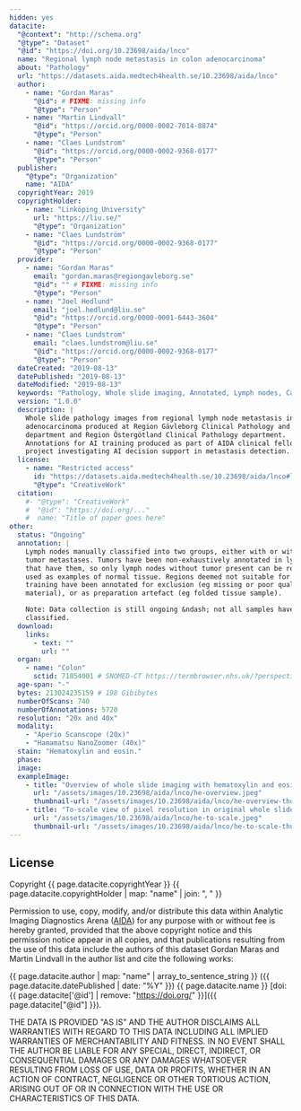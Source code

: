 ```yaml
---
hidden: yes
datacite:
  "@context": "http://schema.org"
  "@type": "Dataset"
  "@id": "https://doi.org/10.23698/aida/lnco"
  name: "Regional lymph node metastasis in colon adenocarcinoma"
  about: "Pathology"
  url: "https://datasets.aida.medtech4health.se/10.23698/aida/lnco"
  author:
    - name: "Gordan Maras"
      "@id": # FIXME: missing info
      "@type": "Person"
    - name: "Martin Lindvall"
      "@id": "https://orcid.org/0000-0002-7014-8874"
      "@type": "Person"
    - name: "Claes Lundstrom"
      "@id": "https://orcid.org/0000-0002-9368-0177"
      "@type": "Person"
  publisher:
    "@type": "Organization"
    name: "AIDA"
  copyrightYear: 2019
  copyrightHolder:
    - name: "Linköping University"
      url: "https://liu.se/"
      "@type": "Organization"
    - name: "Claes Lundström"
      "@id": "https://orcid.org/0000-0002-9368-0177"
      "@type": "Person"
  provider:
    - name: "Gordan Maras"
      email: "gordan.maras@regiongavleborg.se"
      "@id": "" # FIXME: missing info
      "@type": "Person"        
    - name: "Joel Hedlund"
      email: "joel.hedlund@liu.se"
      "@id": "https://orcid.org/0000-0001-6443-3604"
      "@type": "Person"
    - name: "Claes Lundstrom"
      email: "claes.lundstrom@liu.se"
      "@id": "https://orcid.org/0000-0002-9368-0177"
      "@type": "Person"
  dateCreated: "2019-08-13"
  datePublished: "2019-08-13"
  dateModified: "2019-08-13"
  keywords: "Pathology, Whole slide imaging, Annotated, Lymph nodes, Cancer, Colon, Adenocarcinoma"
  version: "1.0.0"
  description: |
    Whole slide pathology images from regional lymph node metastasis in colon
    adenocarcinoma produced at Region Gävleborg Clinical Pathology and Cytology
    department and Region Östergötland Clinical Pathology department.
    Annotations for AI training produced as part of AIDA clinical fellowship
    project investigating AI decision support in metastasis detection.
  license:
    - name: "Restricted access"
      id: "https://datasets.aida.medtech4health.se/10.23698/aida/lnco#license"
      "@type": "CreativeWork"
  citation:
    #- "@type": "CreativeWork"
    #  "@id": "https://doi.org/..."
    #  name: "Title of paper goes here"
other:
  status: "Ongoing"
  annotation: |
    Lymph nodes manually classified into two groups, either with or without
    tumor metastases. Tumors have been non-exhaustively annotated in lymph nodes
    that have them, so only lymph nodes without tumor present can be reliably
    used as examples of normal tissue. Regions deemed not suitable for AI
    training have been annotated for exclusion (eg missing or poor quality
    material), or as preparation artefact (eg folded tissue sample).

    Note: Data collection is still ongoing &ndash; not all samples have yet been
    classified.
  download:
    links:
      - text: ""
        url: ""
  organ:
    - name: "Colon"
      sctid: 71854001 # SNOMED-CT https://termbrowser.nhs.uk/?perspective=full&conceptId1=%s
  age-span: "-"
  bytes: 213024235159 # 198 Gibibytes
  numberOfScans: 740
  numberOfAnnotations: 5720
  resolution: "20x and 40x"
  modality:
    - "Aperio Scanscope (20x)"
    - "Hamamatsu NanoZoomer (40x)"
  stain: "Hematoxylin and eosin."
  phase:
  image:
  exampleImage:
    - title: "Overview of whole slide imaging with hematoxylin and eosin staining."
      url: "/assets/images/10.23698/aida/lnco/he-overview.jpeg"
      thumbnail-url: "/assets/images/10.23698/aida/lnco/he-overview-thumbnail.jpeg"
    - title: "To-scale view of pixel resolution in original whole slide imaging data from hematoxylin and eosin staining."
      url: "/assets/images/10.23698/aida/lnco/he-to-scale.jpeg"
      thumbnail-url: "/assets/images/10.23698/aida/lnco/he-to-scale-thumbnail.jpeg"
---
```

## License
Copyright
{{ page.datacite.copyrightYear }}
{{ page.datacite.copyrightHolder | map: "name" |  join: ", " }}

Permission to use, copy, modify, and/or distribute this data within Analytic
Imaging Diagnostics Arena ([AIDA](https://medtech4health.se/aida)) for any
purpose with or without fee is hereby granted, provided that the above copyright
notice and this permission notice appear in all copies, and that publications
resulting from the use of this data include the authors of this dataset Gordan
Maras and Martin Lindvall in the author list and cite the following works:

{{ page.datacite.author | map: "name" | array_to_sentence_string }}
({{ page.datacite.datePublished | date: "%Y" }})
{{ page.datacite.name }}
[doi:{{ page.datacite['@id'] | remove: "https://doi.org/" }}]({{ page.datacite["@id"] }}).

THE DATA IS PROVIDED "AS IS" AND THE AUTHOR DISCLAIMS ALL WARRANTIES WITH REGARD
TO THIS DATA INCLUDING ALL IMPLIED WARRANTIES OF MERCHANTABILITY AND FITNESS. IN
NO EVENT SHALL THE AUTHOR BE LIABLE FOR ANY SPECIAL, DIRECT, INDIRECT, OR
CONSEQUENTIAL DAMAGES OR ANY DAMAGES WHATSOEVER RESULTING FROM LOSS OF USE, DATA
OR PROFITS, WHETHER IN AN ACTION OF CONTRACT, NEGLIGENCE OR OTHER TORTIOUS
ACTION, ARISING OUT OF OR IN CONNECTION WITH THE USE OR CHARACTERISTICS OF THIS
DATA.
